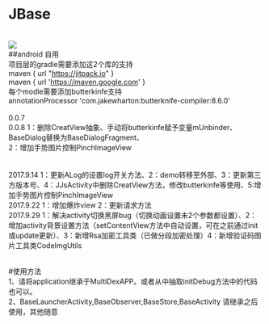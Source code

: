 # JBase
<br>[![](https://jitpack.io/v/JJS-CN/JBase.svg)](https://jitpack.io/#JJS-CN/JBase)
<br>##android 自用
<br>项目层的gradle需要添加这2个库的支持
<br>        maven { url "https://jitpack.io" }
<br>        maven { url 'https://maven.google.com' }
<br>  每个modle需要添加butterkinfe支持
<br>        annotationProcessor 'com.jakewharton:butterknife-compiler:8.6.0'
<br>
<br>0.0.7
<br>0.0.8  1：删除CreatView抽象、手动将butterkinfe赋予变量mUnbinder、BaseDialog替换为BaseDialogFragment、
<br>2：增加手势图片控制PinchImageView
<br>
<br>
<br>2017.9.14  1：更新ALog的设置log开关方法、2：demo转移至外部、3：更新第三方版本号、4：JJsActivity中删除CreatView方法，修改butterkinfe等使用、5:增加手势图片控制PinchImageView
<br>2017.9.22  1：增加爆炸view 2：更新请求方法
<br>2017.9.29  1：解决activity切换黑屏bug（切换动画设置未2个参数都设置）、2：增加activity背景设置方法（setContentView方法中自动设置，可在之前通过init或update更新）、3：新增Rsa加密工具类（已做分段加密处理）4：新增验证码图片工具类CodeImgUtils

<br> #使用方法
<br> 1、请将application继承于MultiDexAPP。或者从中抽取initDebug方法中的代码也可以。
<br> 2、BaseLauncherActivity,BaseObserver,BaseStore,BaseActivity 请继承之后使用，其他随意